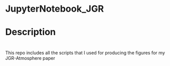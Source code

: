 # JupyterNotebook_JGR
#
# Description
#
This repo includes all the scripts that I used for producing the figures for my JGR-Atmosphere paper


